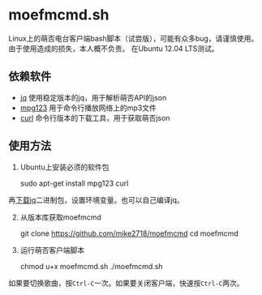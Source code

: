 moefmcmd.sh
===========

Linux上的萌否电台客户端bash脚本（试尝版），可能有众多bug，请谨慎使用。由于使用造成的损失，本人概不负责。
在Ubuntu 12.04 LTS测试。
 
## 依赖软件 ##
* [jq](http://stedolan.github.io/jq/) 使用稳定版本的jq，用于解析萌否API的json
* [mpg123](http://www.mpg123.de/) 用于命令行播放网络上的mp3文件
* [curl](http://curl.haxx.se/) 命令行版本的下载工具，用于获取萌否json

## 使用方法 ##
1.  Ubuntu上安装必须的软件包

    sudo apt-get install mpg123 curl

再[下载jq](http://stedolan.github.io/jq/download/)二进制包，设置环境变量。也可以自己编译jq。

2.  从版本库获取moefmcmd

    git clone https://github.com/mike2718/moefmcmd
    cd moefmcmd

3.  运行萌否客户端脚本

    chmod u+x moefmcmd.sh
    ./moefmcmd.sh

如果要切换歌曲，按```Ctrl-C```一次。如果要关闭客户端，快速按```Ctrl-C```两次。
